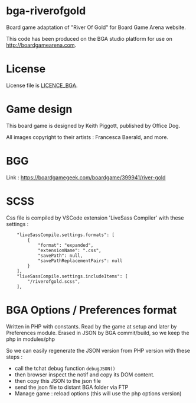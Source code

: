 # bga-riverofgold
Board game adaptation of "River Of Gold" for Board Game Arena website.

This code has been produced on the BGA studio platform for use on http://boardgamearena.com.

# License
License file is [LICENCE_BGA](/LICENCE_BGA).

# Game design
This board game is designed by Keith Piggott, published by Office Dog.

All images copyright to their artists : Francesca Baerald, and more.

# BGG
Link : https://boardgamegeek.com/boardgame/399941/river-gold

# SCSS

Css file is compiled by VSCode extension 'LiveSass Compiler' with these settings :
```
    "liveSassCompile.settings.formats": [
        {
            "format": "expanded",
            "extensionName": ".css",
            "savePath": null,
            "savePathReplacementPairs": null
        }
    ],  
    "liveSassCompile.settings.includeItems": [
        "/riverofgold.scss",
    ],
```

# BGA Options / Preferences format

Written in PHP with constants.
Read by the game at setup and later by Preferences module.
Erased in JSON by BGA commit/build, so we keep the php in modules/php

So we can easily regenerate the JSON version from PHP version with these steps :

- call the tchat debug function `debugJSON()`
- then browser inspect the notif and copy its DOM content. 
- then copy this JSON to the json file 
- send the json file to distant BGA folder via FTP
- Manage game : reload options (this will use the php options version)

